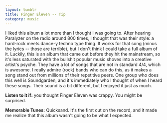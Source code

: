 ```yaml
---
layout: tumblr
title: Finger Eleven -- Tip
category: music
---
```


I liked this album a lot more than I thought I was going to. After hearing Paralyzer on the radio around 800 times, I thought that was their style: a hard-rock meets dance-y techno type thing. It works for that song (minus the lyrics -- those are terrible), but I don't think I could take a full album of it. Luckily, this is an album that came out before they hit the mainstream, so it's less saturated with the bullshit popular music shoves into a creative artist's psyche. They have a lot of songs that are not in standard 4/4, which is awesome. I really admire (rock) bands who can do this, as it makes a song stand out from millions of their repetitive peers. One group who does this well is Soundgarden, and it's immediately who I thought of when I heard these songs. Their sound is a bit different, but I enjoyed it just as much.

**Listen to it if:** you thought Finger Eleven was crappy. You might be surprised.

**Memorable Tunes:** Quicksand. It's the first cut on the record, and it made me realize that this album wasn't going to be what I expected.
